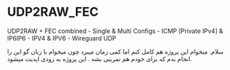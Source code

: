 # UDP2RAW_FEC
UDP2RAW + FEC combined - Single &amp; Multi Configs - ICMP [Private IPv4] &amp; IP6IP6 - IPV4 &amp; IPV6 - Wireguard UDP

سلام. میخوام این پروژه هم کامل کنم اما کمی زمان میبرد چون میخوام با زبان گو این را انجام بدم که برای خودم هم تمرینی بشه . این پروژه به زودی اپدیت میشود.
